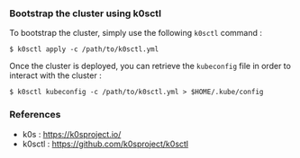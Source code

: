 ### Bootstrap the cluster using k0sctl

To bootstrap the cluster, simply use the following `k0sctl` command :

```shell
$ k0sctl apply -c /path/to/k0sctl.yml
```

Once the cluster is deployed, you can retrieve the `kubeconfig` file in order to interact with the cluster :

```shell
$ k0sctl kubeconfig -c /path/to/k0sctl.yml > $HOME/.kube/config
```

### References

- k0s : https://k0sproject.io/
- k0sctl : https://github.com/k0sproject/k0sctl
